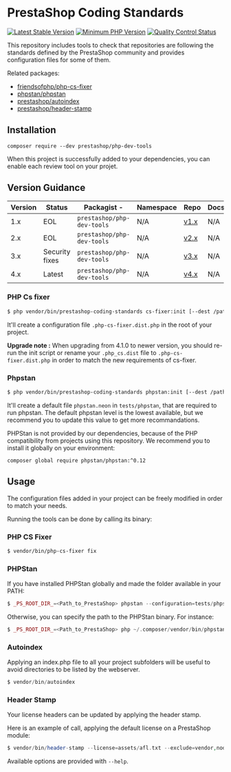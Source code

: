 # PrestaShop Coding Standards

[![Latest Stable Version](https://img.shields.io/packagist/v/prestashop/php-dev-tools.svg?style=flat-square)](https://packagist.org/packages/prestashop/php-dev-tools) [![Minimum PHP Version](https://img.shields.io/badge/php-%3E%3D%207.2.5-8892BF.svg?style=flat-square)](https://php.net/) [![Quality Control Status](https://img.shields.io/github/workflow/status/prestashop/php-dev-tools/PHP%20tests?style=flat-square)](https://github.com/prestashop/php-dev-tools/actions/workflows/php.yml)


This repository includes tools to check that repositories are following the standards defined by the PrestaShop community and provides configuration files for some of them.

Related packages:

* [friendsofphp/php-cs-fixer](http://github.com/FriendsOfPHP/PHP-CS-Fixer)
* [phpstan/phpstan](https://github.com/phpstan/phpstan)
* [prestashop/autoindex](https://github.com/PrestaShopCorp/autoindex)
* [prestashop/header-stamp](https://github.com/PrestaShopCorp/header-stamp)


## Installation

```
composer require --dev prestashop/php-dev-tools
```

When this project is successfully added to your dependencies, you can enable each review tool on your projet.

## Version Guidance

| Version | Status         | Packagist           -| Namespace    | Repo                | Docs                | PHP Version  |
|---------|----------------|----------------------|--------------|---------------------|---------------------|--------------|
| 1.x     | EOL         | `prestashop/php-dev-tools` | N/A  | [v1.x][lib-1-repo] | N/A                 | >=5.6,<7.2  |
| 2.x     | EOL         | `prestashop/php-dev-tools` | N/A  | [v2.x][lib-2-repo] | N/A                 | >=5.6,<7.2  |
| 3.x     | Security fixes         | `prestashop/php-dev-tools` | N/A  | [v3.x][lib-3-repo] | N/A                 | >=5.6,>=7.2.5  |
| 4.x     | Latest         | `prestashop/php-dev-tools` | N/A  | [v4.x][lib-4-repo] | N/A                 | >=7.2.5  |

[lib-1-repo]: https://github.com/PrestaShop/php-dev-tools/tree/1.x
[lib-2-repo]: https://github.com/PrestaShop/php-dev-tools/tree/2.x
[lib-3-repo]: https://github.com/PrestaShop/php-dev-tools/tree/3.x
[lib-4-repo]: https://github.com/PrestaShop/php-dev-tools/tree/master

### PHP Cs fixer

```bash 
$ php vendor/bin/prestashop-coding-standards cs-fixer:init [--dest /path/to/my/project]
```

It'll create a configuration file `.php-cs-fixer.dist.php` in the root of your project.

**Upgrade note :** When upgrading from 4.1.0 to newer version, you should re-run the init script or rename your ``.php_cs.dist`` file to ``.php-cs-fixer.dist.php`` in order to match the new requirements of cs-fixer.

### Phpstan

```bash
$ php vendor/bin/prestashop-coding-standards phpstan:init [--dest /path/to/my/project]
```

It'll create a default file `phpstan.neon` in `tests/phpstan`, that are required to run phpstan.
The default phpstan level is the lowest available, but we recommend you to update this value to get more recommandations.

PHPStan is not provided by our dependencies, because of the PHP compatibility from projects using this repository. We recommend you to install it globally on your environment:

```
composer global require phpstan/phpstan:^0.12
```

## Usage

The configuration files added in your project can be freely modified in order to match your needs.

Running the tools can be done by calling its binary:

### PHP CS Fixer

```bash
$ vendor/bin/php-cs-fixer fix
```

### PHPStan

If you have installed PHPStan globally and made the folder available in your PATH:

```php
$ _PS_ROOT_DIR_=<Path_to_PrestaShop> phpstan --configuration=tests/phpstan/phpstan.neon analyse <path1 [path2 [...]]>
```

Otherwise, you can specify the path to the PHPStan binary. For instance:

```php
$ _PS_ROOT_DIR_=<Path_to_PrestaShop> php ~/.composer/vendor/bin/phpstan.phar --configuration=tests/phpstan/phpstan.neon analyse <path1 [path2 [...]]>
```

### Autoindex

Applying an index.php file to all your project subfolders will be useful to avoid directories to be listed by the webserver.

```php
$ vendor/bin/autoindex
```

### Header Stamp

Your license headers can be updated by applying the header stamp.

Here is an example of call, applying the default license on a PrestaShop module:

```php
$ vendor/bin/header-stamp --license=assets/afl.txt --exclude=vendor,node_modules
```

Available options are provided with `--help`.
